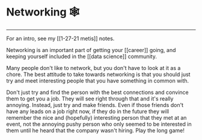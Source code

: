 # Networking 🕸
 

---
For an intro, see my [[1-27-21 metis]] notes. 

Networking is an important part of getting your [[career]] going, and keeping yourself included in the [[data science]] community. 

Many people don't like to network, but you don't have to look at it as a chore. The best attitude to take towards networking is that you should just try and meet interesting people that you have something in common with. 

Don't just try and find the person with the best connections and convince them to get you a job. They will see right through that and it's really annoying. Instead, just try and make friends. Even if those friends don't have any leads on a job right now, if they do in the future they will remember the nice and (hopefully) interesting person that they met at an event, not the annoying pushy person who only seemed to be interested in them until he heard that the company wasn't hiring. Play the long game! 